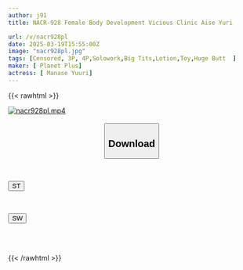 ```yaml
---
author: j91
title: NACR-928 Female Body Development Vicious Clinic Aise Yuri

url: /v/nacr928pl
date: 2025-03-19T15:55:00Z
image: "nacr928pl.jpg"
tags: [Censored, 3P, 4P,Solowork,Big Tits,Lotion,Toy,Huge Butt	]
maker: [ Planet Plus]
actress: [ Manase Yuuri]
---
```



{{< rawhtml >}}

<div class="video" data-videoid="K4xM4vJMqeT02K0">
    <a href="javascript:;">
        <img src="/v/nacr928pl/nacr928pl.jpg" width="WIDTH" height="HEIGHT" alt="nacr928pl.mp4" loading="lazy">
    </a>
</div>

<script type="text/javascript" src="https://j91.asia/asset/on-demand-st.js"></script>

<br>
  <link rel="stylesheet" href="https://j91.asia/asset/bs5.css">
  
  <center>
  <button class="btn btn-primary" type="button" data-bs-toggle="collapse" data-bs-target=".multi-collapse" aria-expanded="false" aria-controls="multiCollapseExample1 multiCollapseExample2"><h2>Download</h2></button></center>
</p>
<div class="row">
  <div class="col">
    <div class="collapse multi-collapse" id="multiCollapseExample1">
      <div class="card card-body">
	      	      <br>
<div class="buttons">  
<p><a href="/v/nacr928pl/st.html" target="_blank"><button class="btn-hover color-3"><i class="fa fa-download"></i> ST</button></a></p></div>
    </div>
  </div>
</div>
  <div class="col">
    <div class="collapse multi-collapse" id="multiCollapseExample2">
      <div class="card card-body">
	      <br>
<div class="buttons">
<p><a href="/v/nacr928pl/sw.html" target="_blank"><button class="btn-hover color-2"><i class="fa fa-download"></i> SW</button></a></p></div>
<br><br>
      </div>
    </div>
  </div>
</div>

{{< /rawhtml >}}